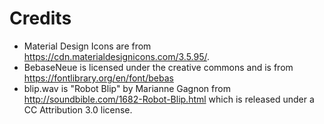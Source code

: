 Credits
=======

* Material Design Icons are from https://cdn.materialdesignicons.com/3.5.95/.
* BebaseNeue is licensed under the creative commons and is from https://fontlibrary.org/en/font/bebas
* blip.wav is "Robot Blip" by Marianne Gagnon from http://soundbible.com/1682-Robot-Blip.html which is released under a CC Attribution 3.0 license.
